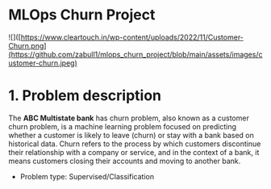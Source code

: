 # MLOps Churn Project

![]([https://www.cleartouch.in/wp-content/uploads/2022/11/Customer-Churn.png](https://github.com/zabull1/mlops_churn_project/blob/main/assets/images/customer-churn.jpeg)
# 1. Problem description

The **ABC Multistate bank**  has churn problem, also known as a customer churn problem, is a machine learning problem focused on predicting whether a customer is likely to leave (churn) or stay with a bank based on historical data. Churn refers to the process by which customers discontinue their relationship with a company or service, and in the context of a bank, it means customers closing their accounts and moving to another bank.

* Problem type: Supervised/Classification
